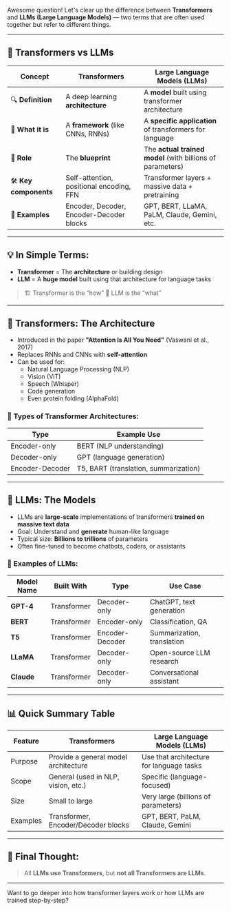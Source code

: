 Awesome question! Let's clear up the difference between **Transformers** and **LLMs (Large Language Models)** — two terms that are often used together but refer to different things.

---

## 🤖 **Transformers vs LLMs**

| Concept        | **Transformers**                          | **Large Language Models (LLMs)**                         |
|----------------|-------------------------------------------|----------------------------------------------------------|
| 🔍 **Definition** | A deep learning **architecture**         | A **model** built using transformer architecture         |
| 🧱 **What it is**   | A **framework** (like CNNs, RNNs)       | A **specific application** of transformers for language  |
| 🧠 **Role**         | The **blueprint**                      | The **actual trained model** (with billions of parameters) |
| 🛠️ **Key components** | Self-attention, positional encoding, FFN | Transformer layers + massive data + pretraining          |
| 🧪 **Examples**      | Encoder, Decoder, Encoder-Decoder blocks | GPT, BERT, LLaMA, PaLM, Claude, Gemini, etc.             |

---

## 💡 In Simple Terms:

- **Transformer** = The **architecture** or building design
- **LLM** = A **huge model** built using that architecture for language tasks

> 🏗️ Transformer is the “how”
> 🏢 LLM is the “what”

---

## 🧱 **Transformers: The Architecture**

- Introduced in the paper **"Attention Is All You Need"** (Vaswani et al., 2017)
- Replaces RNNs and CNNs with **self-attention**
- Can be used for:
  - Natural Language Processing (NLP)
  - Vision (ViT)
  - Speech (Whisper)
  - Code generation
  - Even protein folding (AlphaFold)

### 🔧 Types of Transformer Architectures:
| Type           | Example Use |
|----------------|-------------|
| Encoder-only   | BERT (NLP understanding) |
| Decoder-only   | GPT (language generation) |
| Encoder-Decoder| T5, BART (translation, summarization) |

---

## 🧠 **LLMs: The Models**

- LLMs are **large-scale** implementations of transformers **trained on massive text data**
- Goal: Understand and **generate** human-like language
- Typical size: **Billions to trillions** of parameters
- Often fine-tuned to become chatbots, coders, or assistants

### 🧪 Examples of LLMs:

| Model Name     | Built With     | Type         | Use Case                        |
|----------------|----------------|--------------|----------------------------------|
| **GPT-4**       | Transformer     | Decoder-only | ChatGPT, text generation         |
| **BERT**        | Transformer     | Encoder-only | Classification, QA              |
| **T5**          | Transformer     | Encoder-Decoder | Summarization, translation       |
| **LLaMA**       | Transformer     | Decoder-only | Open-source LLM research         |
| **Claude**      | Transformer     | Decoder-only | Conversational assistant         |

---

## 📊 Quick Summary Table

| Feature              | Transformers                          | Large Language Models (LLMs)           |
|----------------------|----------------------------------------|----------------------------------------|
| Purpose              | Provide a general model architecture   | Use that architecture for language tasks |
| Scope                | General (used in NLP, vision, etc.)    | Specific (language-focused)            |
| Size                 | Small to large                         | Very large (billions of parameters)     |
| Examples             | Transformer, Encoder/Decoder blocks    | GPT, BERT, PaLM, Claude, Gemini        |

---

## 🧠 Final Thought:

> All **LLMs use Transformers**,
> but **not all Transformers are LLMs**.

---

Want to go deeper into how transformer layers work or how LLMs are trained step-by-step?
